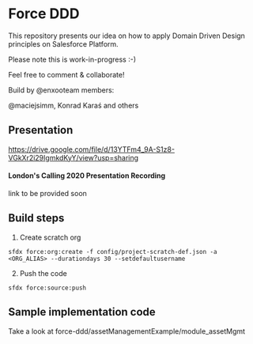 # Force DDD

This repository presents our idea on how to apply Domain Driven Design principles on Salesforce Platform.

Please note this is work-in-progress :-)

Feel free to comment & collaborate!


Build by @enxooteam members:

@maciejsimm, Konrad Karaś and others

## Presentation

https://drive.google.com/file/d/13YTFm4_9A-S1z8-VGkXr2i29IgmkdKyY/view?usp=sharing

#### London's Calling 2020 Presentation Recording

link to be provided soon

## Build steps

1. Create scratch org

`sfdx force:org:create -f config/project-scratch-def.json -a <ORG_ALIAS> --durationdays 30 --setdefaultusername`

2. Push the code

`sfdx force:source:push`

## Sample implementation code

Take a look at force-ddd/assetManagementExample/module_assetMgmt